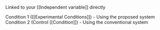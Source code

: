 Linked to your [[Independent variable]] directly

Condition 1 ([[Experimental Conditions]]) - Using the proposed system
Condition 2 (Control [[Condition]]) - Using the conventional system
